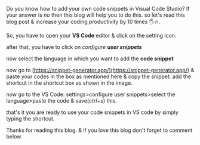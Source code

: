 Do you know how to add your own code snippets in Visual Code Studio? If your answer is *no* then this blog will help you to do this. so let's read this blog post & increase your coding productivity by 10 times 🖐🔥.

So, you have to open your **VS Code** editor & click on the setting icon.






after that, you have to click on *configure **user snippets*** 




now select the language in which you want to add the **code snippet**







now go to [https://snippet-generator.app/](https://snippet-generator.app/) & paste your codes in the box as mentioned here & copy the snippet. add the shortcut in the shortcut box as shown in the image.






now go to the VS Code: settings>configure user snippets>select the language>paste the code & save(*ctrl+s*) this.






that's it you are ready to use your code snippets in VS code by simply typing the shortcut.








Thanks for reading this blog. & if you love this blog don't forget to comment below.